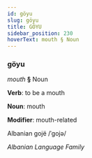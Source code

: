 ```yaml
---
id: göyu
slug: göyu
title: GÖYU
sidebar_position: 230
hoverText: mouth § Noun
---
```


### göyu

*mouth* **§** Noun

**Verb**: to be a mouth

**Noun**: mouth

**Modifier**: mouth-related

Albanian gojë /ˈɡojə/

*Albanian Language Family*